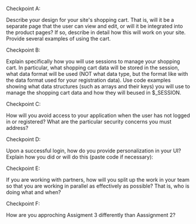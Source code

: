 
Checkpoint A:

Describe your design for your site's shopping cart. That is, will it be a separate page that the user can view and edit, or will it be integrated into the product pages? If so, describe in detail how this will work on your site. Provide several examples of using the cart.


 
 

Checkpoint B:

Explain specifically how you will use sessions to manage your shopping cart. In particular, what shopping cart data will be stored in the session, what data format will be used (NOT what data type, but the format like with the data format used for your registration data). Use code examples showing what data structures (such as arrays and their keys) you will use to manage the shopping cart data and how they will beused in $_SESSION.


 

 

Checkpoint C:

How will you avoid access to your application when the user has not logged in or registered? What are the particular security concerns you must address?


 

 

Checkpoint D:

Upon a successful login, how do you provide personalization in your UI? Explain how you did or will do this (paste code if necessary):


 

 

Checkpoint E:

If you are working with partners, how will you split up the work in your team so that you are working in parallel as effectively as possible? That is, who is doing what and when?



 

Checkpoint F:

How are you approching Assigment 3 differently than Aassignment 2?
